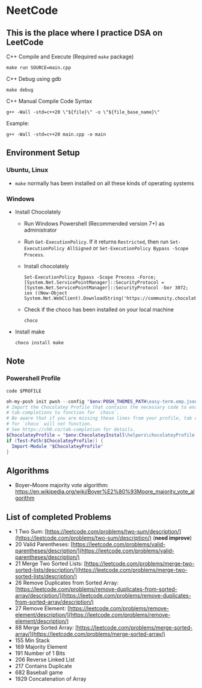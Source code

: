 # NeetCode
## This is the place where I practice DSA on LeetCode

C++ Compile and Execute (Required ```make``` package)
```
make run SOURCE=main.cpp
```

C++ Debug using gdb
```
make debug
```

C++ Manual Compile Code Syntax
```
g++ -Wall -std=c++20 \"${file}\" -o \"${file_base_name}\"
```

Example:
```
g++ -Wall -std=c++20 main.cpp -o main
```

## Environment Setup 
### Ubuntu, Linux
- ```make``` normally has been installed on all these kinds of operating systems

### Windows

- Install Chocolately
    - Run Windows Powershell (Recommended version 7+) as administrator
    - Run ```Get-ExecutionPolicy```. If it returns ```Restricted```, then run ```Set-ExecutionPolicy AllSigned``` or ```Set-ExecutionPolicy Bypass -Scope Process```.

    - Install chocolately
        ```shell
        Set-ExecutionPolicy Bypass -Scope Process -Force; [System.Net.ServicePointManager]::SecurityProtocol = [System.Net.ServicePointManager]::SecurityProtocol -bor 3072; iex ((New-Object System.Net.WebClient).DownloadString('https://community.chocolatey.org/install.ps1'))
        ```
    
    - Check if the choco has been installed on your local machine
        ```
        choco
        ```

- Install make

    ```
    choco install make
    ```



## Note
### Powershell Profile
```shell
code $PROFILE
```

```ps1
oh-my-posh init pwsh --config "$env:POSH_THEMES_PATH\easy-term.omp.json" | Invoke-Expression
# Import the Chocolatey Profile that contains the necessary code to enable
# tab-completions to function for `choco`.
# Be aware that if you are missing these lines from your profile, tab completion
# for `choco` will not function.
# See https://ch0.co/tab-completion for details.
$ChocolateyProfile = "$env:ChocolateyInstall\helpers\chocolateyProfile.psm1"
if (Test-Path($ChocolateyProfile)) {
  Import-Module "$ChocolateyProfile"
}
```

## Algorithms
- Boyer–Moore majority vote algorithm: https://en.wikipedia.org/wiki/Boyer%E2%80%93Moore_majority_vote_algorithm



## List of completed Problems
- 1 Two Sum: [https://leetcode.com/problems/two-sum/description/](https://leetcode.com/problems/two-sum/description/) (__need improve__)
- 20 Valid Parentheses: [https://leetcode.com/problems/valid-parentheses/description/](https://leetcode.com/problems/valid-parentheses/description/)
- 21 Merge Two Sorted Lists: [https://leetcode.com/problems/merge-two-sorted-lists/description/](https://leetcode.com/problems/merge-two-sorted-lists/description/)
- 26 Remove Duplicates from Sorted Array: [https://leetcode.com/problems/remove-duplicates-from-sorted-array/description/](https://leetcode.com/problems/remove-duplicates-from-sorted-array/description/)
- 27 Remove Element: [https://leetcode.com/problems/remove-element/description/](https://leetcode.com/problems/remove-element/description/)
- 88 Merge Sorted Array: [https://leetcode.com/problems/merge-sorted-array/](https://leetcode.com/problems/merge-sorted-array/)
- 155 Min Stack
- 169 Majority Element
- 191 Number of 1 Bits
- 206 Reverse Linked List
- 217 Contains Duplicate
- 682 Baseball game
- 1929 Concatenation of Array